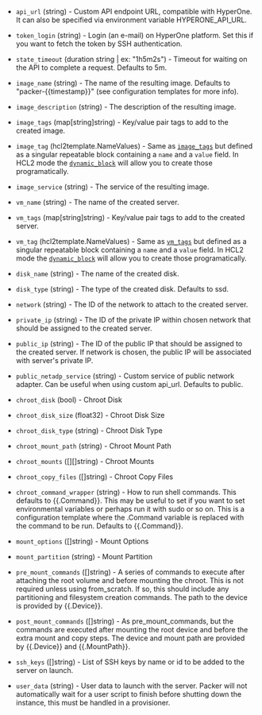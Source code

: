 <!-- Code generated from the comments of the Config struct in builder/hyperone/config.go; DO NOT EDIT MANUALLY -->

-   `api_url` (string) - Custom API endpoint URL, compatible with HyperOne.
    It can also be specified via environment variable HYPERONE_API_URL.
    
-   `token_login` (string) - Login (an e-mail) on HyperOne platform. Set this
    if you want to fetch the token by SSH authentication.
    
-   `state_timeout` (duration string | ex: "1h5m2s") - Timeout for waiting on the API to complete
    a request. Defaults to 5m.
    
-   `image_name` (string) - The name of the resulting image. Defaults to
    "packer-{{timestamp}}"
    (see configuration templates for more info).
    
-   `image_description` (string) - The description of the resulting image.
    
-   `image_tags` (map[string]string) - Key/value pair tags to add to the created image.
    
-   `image_tag` (hcl2template.NameValues) - Same as [`image_tags`](#image_tags) but defined as a singular repeatable
    block containing a `name` and a `value` field. In HCL2 mode the
    [`dynamic_block`](https://packer.io/docs/configuration/from-1.5/expressions.html#dynamic-blocks)
    will allow you to create those programatically.
    
-   `image_service` (string) - The service of the resulting image.
    
-   `vm_name` (string) - The name of the created server.
    
-   `vm_tags` (map[string]string) - Key/value pair tags to
    add to the created server.
    
-   `vm_tag` (hcl2template.NameValues) - Same as [`vm_tags`](#vm_tags) but defined as a singular repeatable block
    containing a `name` and a `value` field. In HCL2 mode the
    [`dynamic_block`](https://packer.io/docs/configuration/from-1.5/expressions.html#dynamic-blocks)
    will allow you to create those programatically.
    
-   `disk_name` (string) - The name of the created disk.
    
-   `disk_type` (string) - The type of the created disk. Defaults to ssd.
    
-   `network` (string) - The ID of the network to attach to the created server.
    
-   `private_ip` (string) - The ID of the private IP within chosen network
    that should be assigned to the created server.
    
-   `public_ip` (string) - The ID of the public IP that should be assigned to
    the created server. If network is chosen, the public IP will be associated
    with server's private IP.
    
-   `public_netadp_service` (string) - Custom service of public network adapter.
    Can be useful when using custom api_url. Defaults to public.
    
-   `chroot_disk` (bool) - Chroot Disk
-   `chroot_disk_size` (float32) - Chroot Disk Size
-   `chroot_disk_type` (string) - Chroot Disk Type
-   `chroot_mount_path` (string) - Chroot Mount Path
-   `chroot_mounts` ([][]string) - Chroot Mounts
-   `chroot_copy_files` ([]string) - Chroot Copy Files
-   `chroot_command_wrapper` (string) - How to run shell commands. This defaults to {{.Command}}. This may be
    useful to set if you want to set environmental variables or perhaps run
    it with sudo or so on. This is a configuration template where the
    .Command variable is replaced with the command to be run. Defaults to
    {{.Command}}.
    
-   `mount_options` ([]string) - Mount Options
-   `mount_partition` (string) - Mount Partition
-   `pre_mount_commands` ([]string) - A series of commands to execute after attaching the root volume and
    before mounting the chroot. This is not required unless using
    from_scratch. If so, this should include any partitioning and filesystem
    creation commands. The path to the device is provided by {{.Device}}.
    
-   `post_mount_commands` ([]string) - As pre_mount_commands, but the commands are executed after mounting the
    root device and before the extra mount and copy steps. The device and
    mount path are provided by {{.Device}} and {{.MountPath}}.
    
-   `ssh_keys` ([]string) - List of SSH keys by name or id to be added
    to the server on launch.
    
-   `user_data` (string) - User data to launch with the server. Packer will not
    automatically wait for a user script to finish before shutting down the
    instance, this must be handled in a provisioner.
    